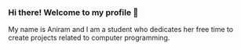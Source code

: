 ### Hi there! Welcome to my profile 👋

My name is Aniram and I am a student who dedicates her free time to create projects related to computer programming. 
